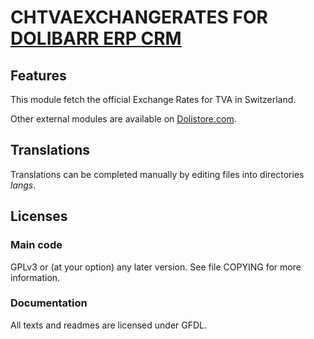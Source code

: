 # CHTVAEXCHANGERATES FOR [DOLIBARR ERP CRM](https://www.dolibarr.org)

## Features

This module fetch the official Exchange Rates for TVA in Switzerland.

Other external modules are available on [Dolistore.com](https://www.dolistore.com).

## Translations

Translations can be completed manually by editing files into directories *langs*.





## Licenses

### Main code

GPLv3 or (at your option) any later version. See file COPYING for more information.

### Documentation

All texts and readmes are licensed under GFDL.
